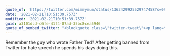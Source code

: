 ```yaml
---
quote_of: 'https://twitter.com/mimmymum/status/1363429925529747458?s=09'
date: '2021-02-21T10:51:39.757Z'
modified: '2021-02-21T10:51:39.757Z'
guid: a3101dcd-c6fe-41f4-87ad-35bc8cea5946
quote_of_oembed_twitter: "<blockquote class=\"twitter-tweet\"><p lang=\"en\" dir=\"ltr\">OMFG! \U0001F633<br><br>Seriously, has someone notified mental health services???<a href=\"https://twitter.com/hashtag/TransphobiaRotsTheBrain?src=hash&amp;ref_src=twsrc%5Etfw\">#TransphobiaRotsTheBrain</a> <a href=\"https://t.co/yFKkTRpSud\">pic.twitter.com/yFKkTRpSud</a></p>&mdash; Helen\U0001F3F3️‍⚧️\U0001F499 (@mimmymum) <a href=\"https://twitter.com/mimmymum/status/1363429925529747458?ref_src=twsrc%5Etfw\">February 21, 2021</a></blockquote>\n<script async src=\"https://platform.twitter.com/widgets.js\" charset=\"utf-8\"></script>\n"
---
```

Remember the guy who wrote Father Ted? After getting banned from Twitter for hate speech he spends his days doing this.
